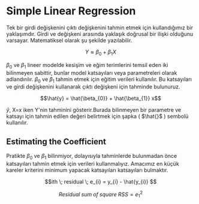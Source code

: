 # Simple Linear Regression
Tek bir girdi değişkenini çıktı değişkenini tahmin etmek için kullandığımız bir yaklaşımdır. Girdi ve değişkeni arasında yaklaşık doğrusal bir ilişki olduğunu varsayar. Matematiksel olarak şu şekilde yazılabilir.
 ```math
  Y \approx \beta_{0} + \beta_{1} X
```
$\beta_{0}$ ve $\beta_{1}$ lineer modelde kesişim ve eğim terimlerini temsil eden iki bilinmeyen sabittir, bunlar model katsayıları veya parametreleri olarak adlandırılır.
$\beta_{0}$ ve $\beta_{1}$ tahmin etmek için eğitim verileri kullanılır. Bu katsayıları ve girdi değişkenini kullanarak çıktı değişkeni için tahminde bulunuruz.
```math
\hat{y} =  \hat{\beta_{0}} + \hat{\beta_{1}} x
```
$\hat{y}$, X=x iken Y'nin tahminini gösterir.Burada bilinmeyen bir parametre ve katsayı için tahmin edilen değeri belirtmek için şapka ( $\hat{}$ ) sembolü kullanılır.

## Estimating the Coefficient
Pratikte $\beta_{0}$ ve $\beta_{1}$ bilinmiyor, dolayısıyla tahminlerde bulunmadan önce katsayıları tahmin etmek için verileri kullanmalıyız. Amacımız en küçük kareler kriterini minimum yapacak katsayıları katsayıları bulmaktır. 
```math
ith \; residual \; e_{i} = y_{i} - \hat{y_{i}} 
```
```math
Residual \; sum \; of \; square \; RSS = e_{1}^{2}
```

